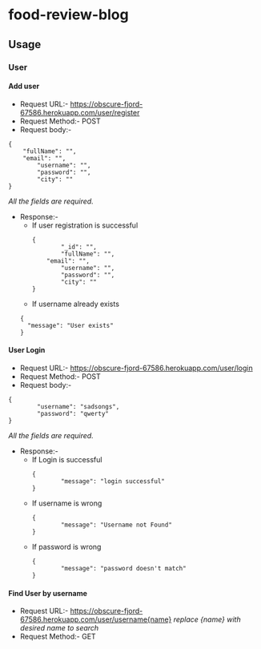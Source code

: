 # food-review-blog
## Usage 
### User
#### Add user
- Request URL:-	 https://obscure-fjord-67586.herokuapp.com/user/register
- Request Method:- POST
- Request body:- 
```
{
	"fullName": "",
	"email": "",
      	"username": "",
        "password": "",
      	"city": ""
}
```
*All the fields are required.*

- Response:-
  - If user registration is successful
  	```
  	{
     		"_id": "",
     		"fullName": "",
		"email": "",
      		"username": "",
        	"password": "",
      		"city": ""
  	}
 	 ```
  - If username already exists
  ```
  {
    "message": "User exists"
  }
  ```

#### User Login
- Request URL:-	 https://obscure-fjord-67586.herokuapp.com/user/login
- Request Method:- POST
- Request body:- 
```
{
        "username": "sadsongs",
        "password": "qwerty"
}
```
*All the fields are required.*
- Response:-
  - If Login is successful
 	```
  	{
    		"message": "login successful"
  	}
  	```
  - If username is wrong
 	```
  	{
    		"message": "Username not Found"
  	}
  	```
  - If password is wrong
  	```
  	{
    		"message": "password doesn't match"
  	}
  	```
#### Find User by username
- Request URL:-	 https://obscure-fjord-67586.herokuapp.com/user/username{name}
  *replace {name} with desired name to search*	
- Request Method:- GET













